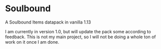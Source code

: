 # Soulbound
A Soulbound Items datapack in vanilla 1.13

I am currently in version 1.0, but will update the pack some according to feedback. This is not my main project, so I will not be doing a 
whole ton of work on it once I am done.

